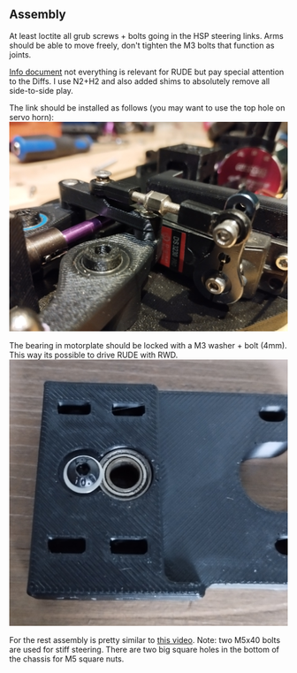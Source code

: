 ## Assembly

At least loctite all grub screws + bolts going in the HSP steering links. Arms should be able to move freely, don't tighten the M3 bolts that function as joints.

[Info document](https://docs.google.com/presentation/d/1HM81BQhkKSFr_ZRTIKP950ZJcJBYzyWOIWn2UdTEApA/edit?usp=sharing) not everything is relevant for RUDE but pay special attention to the Diffs. I use N2+H2 and also added shims to absolutely remove all side-to-side play.

The link should be installed as follows (you may want to use the top hole on servo horn):
![link_installation.jpg](steering_link_install.jpg)

The bearing in motorplate should be locked with a M3 washer + bolt (4mm). This way its possible to drive RUDE with RWD.
![motorplate_bearing_lock.jpg](motorplate_bearing_lock.jpg)

For the rest assembly is pretty similar to [this video](https://www.youtube.com/watch?v=374VbFoaV5E).
Note: two M5x40 bolts are used for stiff steering. There are two big square holes in the bottom of the chassis for M5 square nuts.